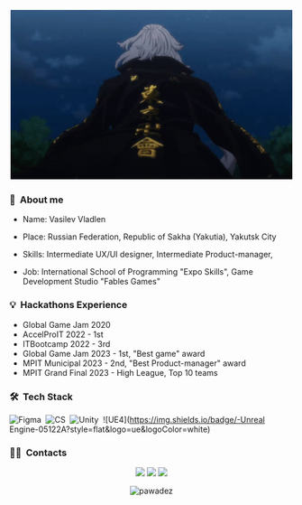 </p>
<p align="center">
  <img src="tenor.gif" height="300" width="500">
</p>

### 🌱 &nbsp;About me

- Name:
  Vasilev Vladlen
  
- Place:
  Russian Federation, Republic of Sakha (Yakutia), Yakutsk City
- Skills:
  Intermediate UX/UI designer,
  Intermediate Product-manager,

- Job:
  International School of Programming "Expo Skills",
  Game Development Studio "Fables Games"
  
### 💡 &nbsp;Hackathons Experience
- Global Game Jam 2020
- AccelProIT 2022 - 1st
- ITBootcamp 2022 - 3rd
- Global Game Jam 2023 - 1st, "Best game" award
- MPIT Municipal 2023 - 2nd, "Best Product-manager" award
- MPIT Grand Final 2023 - High League, Top 10 teams

### 🛠 &nbsp;Tech Stack
![Figma](https://img.shields.io/badge/-Figma-05122A?style=flat&logo=figma&logoColor=white)&nbsp;
![CS](https://img.shields.io/badge/-CSharp-05122A?style=flat&logo=csharp&logoColor=white)&nbsp;
![Unity](https://img.shields.io/badge/-Unity-05122A?style=flat&logo=unity&logoColor=white)&nbsp;
![UE4](https://img.shields.io/badge/-Unreal Engine-05122A?style=flat&logo=ue&logoColor=white)&nbsp;

### 🤝🏻 &nbsp;Contacts

<p align="center">
<a href="https://vk.com/pawade"><img src="https://img.shields.io/badge/-@vladleach-1877F2?style=flat&logo=vk"/></a>
<a href="https://t.me/pawadez"><img src="https://img.shields.io/badge/-@pawadez-1877F2?style=flat&logo=telegram"/></a>
<a href="https://mail.google.com/mail/u/0/#inbox?compose=new"><img src="https://img.shields.io/badge/-ckr.naikax@gmail.com-1877F2?style=flat&logo=gmail"/></a>
</p>

<p align="center"> <img src="https://github-readme-stats.vercel.app/api?username=pawadez&show_icons=true&theme=great-gatsby" alt="pawadez" />
